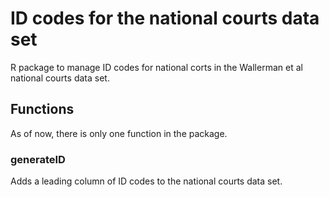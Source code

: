 # ID codes for the national courts data set

R package to manage ID codes for national corts in the Wallerman et al national courts data set. 

## Functions

As of now, there is only one function in the package.

### generateID
Adds a leading column of ID codes to the national courts data set.
